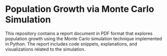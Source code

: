 # Population Growth via Monte Carlo Simulation

This repository contains a report document in PDF format that explores population growth using the Monte Carlo simulation technique implemented in Python. The report includes code snippets, explanations, and visualizations related to the simulation.
